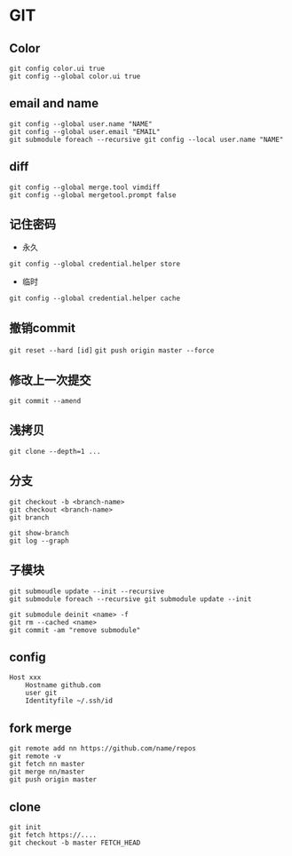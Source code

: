 
# GIT 

## Color

```
git config color.ui true
git config --global color.ui true
```

## email and name

```
git config --global user.name "NAME"
git config --global user.email "EMAIL"
git submodule foreach --recursive git config --local user.name "NAME"
```

## diff

```
git config --global merge.tool vimdiff
git config --global mergetool.prompt false
```

## 记住密码

- 永久

`git config --global credential.helper store`

- 临时

`git config --global credential.helper cache`

## 撤销commit

`git reset --hard [id]`
`git push origin master --force`

## 修改上一次提交

`git commit --amend`

## 浅拷贝

`git clone --depth=1 ...`

## 分支

```
git checkout -b <branch-name>
git checkout <branch-name>
git branch

git show-branch
git log --graph
```

## 子模块

```
git submoudle update --init --recursive
git submodule foreach --recursive git submodule update --init
```

```
git submodule deinit <name> -f
git rm --cached <name>
git commit -am "remove submodule"
```

## config

```
Host xxx
    Hostname github.com
    user git
    Identityfile ~/.ssh/id
```

## fork merge

```
git remote add nn https://github.com/name/repos
git remote -v
git fetch nn master
git merge nn/master
git push origin master
```

## clone

```
git init
git fetch https://....
git checkout -b master FETCH_HEAD
```
